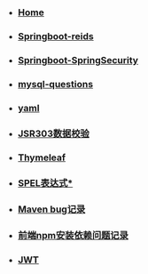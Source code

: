 * ### [Home](/) 

* ### [Springboot-reids](springboot-redis.md)

* ### [Springboot-SpringSecurity](springboot-springSecurity.md)

* ### [mysql-questions](mysql-questions.md)

* ### [yaml](yaml.md)

* ### [JSR303数据校验](JSR303数据校验.md)

* ### [Thymeleaf](Thymeleaf.md)

* ### [SPEL表达式*](SPEL表达式.md)

* ### [Maven bug记录](Maven.md)

* ### [前端npm安装依赖问题记录](npmBUG.md)

* ### [JWT](JWT.md)